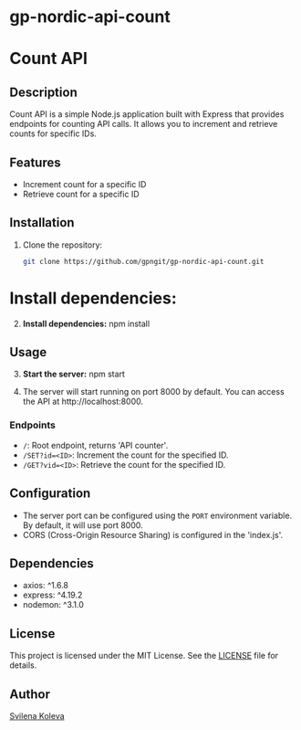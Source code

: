 # gp-nordic-api-count

# Count API

## Description
Count API is a simple Node.js application built with Express that provides endpoints for counting API calls. It allows you to increment and retrieve counts for specific IDs.

## Features
- Increment count for a specific ID
- Retrieve count for a specific ID

## Installation
1. Clone the repository:
   ```bash
   git clone https://github.com/gpngit/gp-nordic-api-count.git

# Install dependencies:
2. **Install dependencies:**
npm install

## Usage
3. **Start the server:**
npm start

4. The server will start running on port 8000 by default. You can access the API at http://localhost:8000.

### Endpoints
- `/`: Root endpoint, returns 'API counter'.
- `/SET?id=<ID>`: Increment the count for the specified ID.
- `/GET?vid=<ID>`: Retrieve the count for the specified ID.

## Configuration
- The server port can be configured using the `PORT` environment variable. By default, it will use port 8000.
- CORS (Cross-Origin Resource Sharing) is configured in the 'index.js'.

## Dependencies
- axios: ^1.6.8
- express: ^4.19.2
- nodemon: ^3.1.0

## License
This project is licensed under the MIT License. See the [LICENSE](LICENSE) file for details.

## Author
<a href="https://github.com/elncetoo">Svilena Koleva</s>
